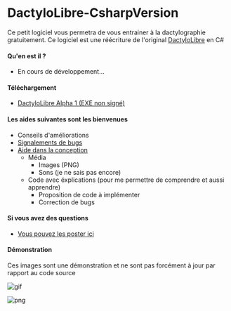 # DactyloLibre-CsharpVersion
Ce petit logiciel vous permetra de vous entrainer à la dactylographie gratuitement. Ce logiciel est une réécriture de l'original [DactyloLibre](https://github.com/spoutnik911/DactyloLibre) en C#

#### Qu'en est il ?
* En cours de développement...

#### Téléchargement
- [DactyloLibre Alpha 1 (EXE non signé) ](https://github.com/spoutnik911/DactyloLibre-CsharpVersion/releases/download/1/DactyloLibre.exe)

#### Les aides suivantes sont les bienvenues
* Conseils d'améliorations
* [Signalements de bugs](https://github.com/spoutnik911/DactyloLibre-CsharpVersion/issues)
* [Aide dans la conception](https://github.com/spoutnik911/DactyloLibre-CsharpVersion/pulls)
  * Média
    * Images (PNG)
    * Sons (je ne sais pas encore)
  * Code avec éxplications (pour me permettre de comprendre et aussi apprendre)
    * Proposition de code à implémenter
    * Correction de bugs
    
#### Si vous avez des questions
- [Vous pouvez les poster ici](https://github.com/spoutnik911/DactyloLibre-CsharpVersion/issues)
#### Démonstration
Ces images sont une démonstration et ne sont pas forcément à jour par rapport au code source

![gif](https://github.com/spoutnik911/DactyloLibre-CsharpVersion/tree/master/demo/demo.gif)

![png](https://github.com/spoutnik911/DactyloLibre-CsharpVersion/tree/master/demo/demo.png)
